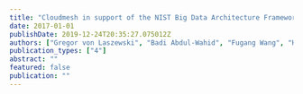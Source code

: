 ```yaml
---
title: "Cloudmesh in support of the NIST Big Data Architecture Framework"
date: 2017-01-01
publishDate: 2019-12-24T20:35:27.075012Z
authors: ["Gregor von Laszewski", "Badi Abdul-Wahid", "Fugang Wang", "Hyungro Lee", "Geoffrey C Fox", "Wo Chang"]
publication_types: ["4"]
abstract: ""
featured: false
publication: ""
---
```


